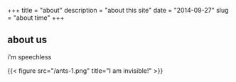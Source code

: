 +++
title = "about"
description = "about this site"
date = "2014-09-27"
slug = "about time"
+++

## about us

i'm speechless


{{< figure src="/ants-1.png" title="I am invisible!" >}}



